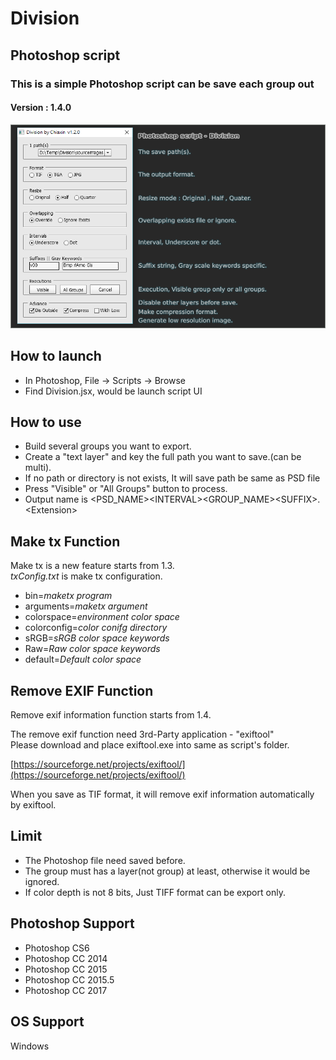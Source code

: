 # Division

## Photoshop script

### This is a simple Photoshop script can be save each group out

#### Version : 1.4.0

![](./intro.png)

## How to launch

+ In Photoshop, File -> Scripts -> Browse
+ Find Division.jsx, would be launch script UI

## How to use

+ Build several groups you want to export.
+ Create a "text layer" and key the full path you want to save.(can be multi).
+ If no path or directory is not exists, It will save path be same as PSD file
+ Press "Visible" or "All Groups" button to process.
+ Output name is <PSD_NAME>\<INTERVAL>\<GROUP_NAME>\<SUFFIX>.\<Extension>

## Make tx Function

Make tx is a new feature starts from 1.3.</br>
_txConfig.txt_ is make tx configuration.</br>

+ bin=_maketx program_
+ arguments=_maketx argument_
+ colorspace=_environment color space_
+ colorconfig=_color conifg directory_
+ sRGB=_sRGB color space keywords_
+ Raw=_Raw color space keywords_
+ default=_Default color space_

## Remove EXIF Function

Remove exif information function starts from 1.4.</br>

The remove exif function need 3rd-Party application - "exiftool"</br>
Please download and place exiftool.exe into same as script's folder.</br>

[https://sourceforge.net/projects/exiftool/](https://sourceforge.net/projects/exiftool/)</br>

When you save as TIF format, it will remove exif information automatically by exiftool.</br>

## Limit

+ The Photoshop file need saved before.
+ The group must has a layer(not group) at least, otherwise it would be ignored.
+ If color depth is not 8 bits, Just TIFF format can be export only.

## Photoshop Support

+ Photoshop CS6
+ Photoshop CC 2014
+ Photoshop CC 2015
+ Photoshop CC 2015.5
+ Photoshop CC 2017

## OS Support

Windows
